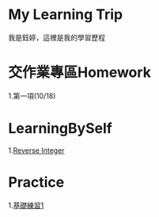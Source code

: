# My Learning Trip
我是鈺婷，這裡是我的學習歷程

# 交作業專區Homework
1.第一項(10/18)

# LearningBySelf
1.[Reverse Integer](https://github.com/Yu-TingTseng/MyLearningTrip/blob/master/Reverse%20Integer)

# Practice
1.[基礎練習1](https://github.com/Yu-TingTseng/MyLearningTrip/blob/master/%E5%B7%A8%E8%B3%873A-%E6%9B%BE%E9%88%BA%E5%A9%B7-%E4%BD%9C%E6%A5%AD1.ipynb)

